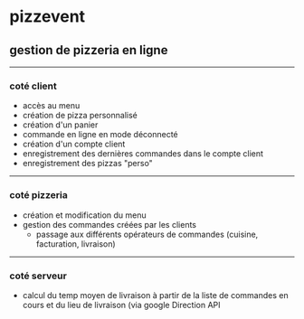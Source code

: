# pizzevent
## gestion de pizzeria en ligne
---
### coté client
- accès au menu
- création de pizza personnalisé
- création d'un panier
- commande en ligne en mode déconnecté
- création d'un compte client
- enregistrement des dernières commandes dans le compte client
- enregistrement des pizzas "perso"
---
### coté pizzeria
- création et modification du menu
- gestion des commandes créées par les clients
  - passage aux différents opérateurs de commandes (cuisine, facturation, livraison)
---
### coté serveur
- calcul du temp moyen de livraison à partir de la liste de commandes en cours et du lieu de livraison (via google Direction API
